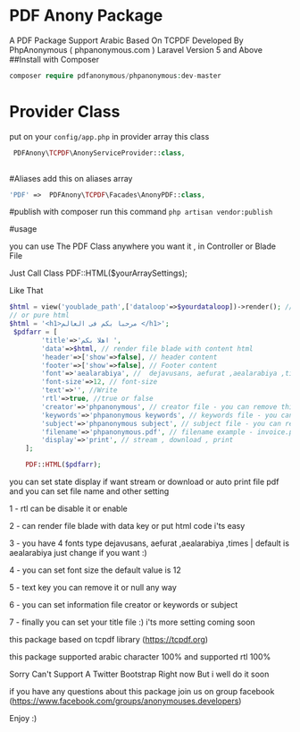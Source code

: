 # PDF Anony Package
A PDF Package Support Arabic Based On TCPDF Developed By PhpAnonymous ( phpanonymous.com )
Laravel Version 5 and Above 
##Install with Composer 
```php
composer require pdfanonymous/phpanonymous:dev-master
```
# Provider Class 
put on your ` config/app.php ` in provider array this class
```php
 PDFAnony\TCPDF\AnonyServiceProvider::class,
 
```

#Aliases 
add this on aliases array
```php 
'PDF' =>  PDFAnony\TCPDF\Facades\AnonyPDF::class,
```
#publish 
with composer run this command `php artisan vendor:publish `

#usage 

you can use The PDF Class anywhere you want it , in Controller or Blade File 

Just Call Class PDF::HTML($yourArraySettings);

Like That 

```php
$html = view('youblade_path',['dataloop'=>$yourdataloop])->render(); // file render
// or pure html 
$html = '<h1>مرحبا بكم فى العالم </h1>';
 $pdfarr = [
		'title'=>'اهلا بكم ',
		'data'=>$html, // render file blade with content html
		'header'=>['show'=>false], // header content
		'footer'=>['show'=>false], // Footer content
		'font'=>'aealarabiya', //  dejavusans, aefurat ,aealarabiya ,times
		'font-size'=>12, // font-size 
		'text'=>'', //Write
		'rtl'=>true, //true or false 
		'creator'=>'phpanonymous', // creator file - you can remove this key
		'keywords'=>'phpanonymous keywords', // keywords file - you can remove this key
		'subject'=>'phpanonymous subject', // subject file - you can remove this key
		'filename'=>'phpanonymous.pdf', // filename example - invoice.pdf
		'display'=>'print', // stream , download , print
	];

   	PDF::HTML($pdfarr);

```
you can set state display if want stream or download or auto print file pdf 
and you can set file name and other setting 

1 - rtl can be disable it or enable 

2 - can render file blade with data key or put html code i'ts easy 

3 - you have 4 fonts type  dejavusans, aefurat ,aealarabiya ,times  | default is  aealarabiya just change if you want :) 

4 - you can set font size the default value is 12 

5 - text key you can remove it or null any way 

6 - you can set information file creator or keywords or subject 

7 - finally you can set your title file :) i'ts more setting coming soon 

this package based on tcpdf library (https://tcpdf.org)


this package supported arabic character 100% and supported rtl 100% 

Sorry Can't Support A Twitter Bootstrap Right now But i well do it soon

if you have any questions about this package join us on group facebook  (https://www.facebook.com/groups/anonymouses.developers) 

Enjoy :) 


